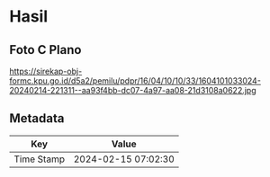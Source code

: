 # Hasil

## Foto C Plano

https://sirekap-obj-formc.kpu.go.id/d5a2/pemilu/pdpr/16/04/10/10/33/1604101033024-20240214-221311--aa93f4bb-dc07-4a97-aa08-21d3108a0622.jpg


## Metadata

| Key        | Value               |
| ---------- | ------------------- |
| Time Stamp | 2024-02-15 07:02:30 |



